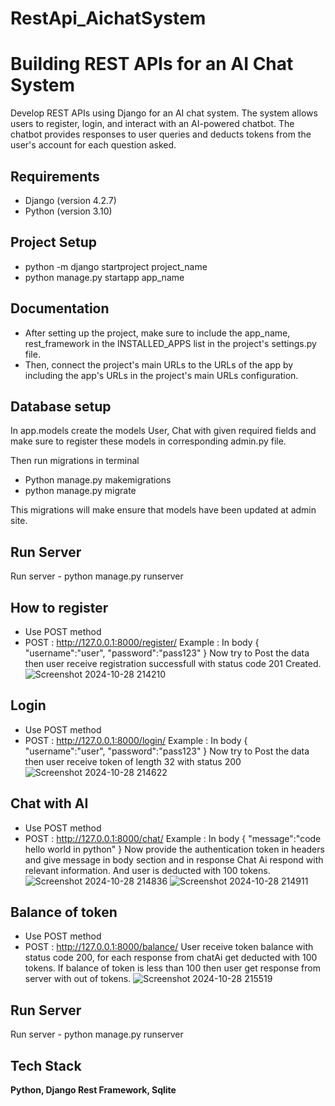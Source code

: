 # RestApi_AichatSystem

# Building REST APIs for an AI Chat System
Develop REST APIs using Django for an AI chat system. The system allows users to register, login, and interact with an AI-powered chatbot. The chatbot provides responses to user queries and deducts tokens from the user's account for each question asked.

## Requirements
- Django (version 4.2.7)
- Python (version 3.10)

## Project Setup


- python -m django startproject project_name
- python manage.py startapp app_name

## Documentation

- After setting up the project, make sure to include the app_name, rest_framework in the INSTALLED_APPS list in the project's settings.py file.
- Then, connect the project's main URLs to the URLs of the app by including the app's URLs in the project's main URLs configuration.

## Database setup
In app.models create the models User, Chat with given required fields and make sure to register these models in corresponding admin.py file.

Then run migrations in terminal

- Python manage.py makemigrations
- python manage.py migrate
  
This migrations will make ensure that models have been updated at admin site.

## Run Server

Run server -  python manage.py runserver

## How to register 
- Use POST method
- POST    : http://127.0.0.1:8000/register/
Example : In body 
{
    "username":"user",
    "password":"pass123"
}
Now try to Post the data then user receive registration successfull with status code 201 Created.
![Screenshot 2024-10-28 214210](https://github.com/user-attachments/assets/3d8cbb9d-8aad-46b5-a7e7-171cecf35b15)


## Login
- Use POST method
- POST    : http://127.0.0.1:8000/login/
Example : In body 
{
    "username":"user",
    "password":"pass123"
}
Now try to Post the data then user receive token of length 32 with status 200
![Screenshot 2024-10-28 214622](https://github.com/user-attachments/assets/1d06edbb-1811-497e-91d8-00e3257e2641)

## Chat with AI
- Use POST method
- POST    : http://127.0.0.1:8000/chat/
Example : In body 
{
    "message":"code hello world in python"
}
Now provide the authentication token in headers and give message in body section and in response Chat Ai respond with relevant information. And user is deducted with 100 tokens.
![Screenshot 2024-10-28 214836](https://github.com/user-attachments/assets/ac1f4077-a063-4489-9f9b-ed3b351122e4)
![Screenshot 2024-10-28 214911](https://github.com/user-attachments/assets/92d6dbea-be77-4a91-b5c2-fb6b06a30b8b)

## Balance of token
- Use POST method
- POST    : http://127.0.0.1:8000/balance/
User receive token balance with status code 200, for each response from chatAi get deducted with 100 tokens. If balance of token is less than 100 then user get response from server with out of tokens.
![Screenshot 2024-10-28 215519](https://github.com/user-attachments/assets/2f3efbfc-7d6d-4e87-9c54-03b31fa2caeb)

## Run Server

Run server -  python manage.py runserver

## Tech Stack

**Python, Django Rest Framework, Sqlite**














